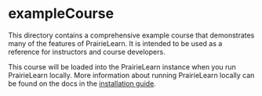 # exampleCourse

This directory contains a comprehensive example course that demonstrates many of the features of PrairieLearn. It is intended to be used as a reference for instructors and course developers.

This course will be loaded into the PrairieLearn instance when you run PrairieLearn locally. More information about running PrairieLearn locally can be found on the docs in the [installation guide](https://prairielearn.readthedocs.io/en/latest/installing/).
